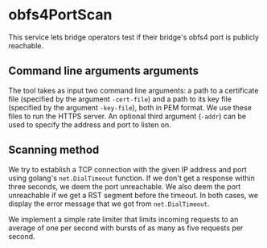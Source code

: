# obfs4PortScan
This service lets bridge operators test if their bridge's obfs4 port is
publicly reachable.

## Command line arguments arguments
The tool takes as input two command line arguments: a path to a certificate
file (specified by the argument `-cert-file`) and a path to its key file
(specified by the argument `-key-file`), both in PEM format.  We use these
files to run the HTTPS server. An optional third argument (`-addr`) can be used
to specify the address and port to listen on.

## Scanning method
We try to establish a TCP connection with the given IP address and port using
golang's `net.DialTimeout` function.  If we don't get a response within three
seconds, we deem the port unreachable.  We also deem the port unreachable if we
get a RST segment before the timeout.  In both cases, we display the error
message that we got from `net.DialTimeout`.

We implement a simple rate limiter that limits incoming requests to an average
of one per second with bursts of as many as five requests per second.
